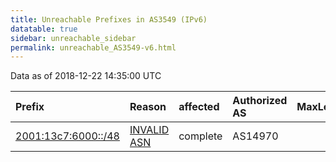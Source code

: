 ```yaml
---
title: Unreachable Prefixes in AS3549 (IPv6)
datatable: true
sidebar: unreachable_sidebar
permalink: unreachable_AS3549-v6.html
---
```


Data as of 2018-12-22 14:35:00 UTC


<div class="datatable-begin"></div>

| Prefix                                                           | Reason                                                                                                    | affected   | Authorized AS   |   MaxLength | Anchor                                         |   unreachable /48s |
|:-----------------------------------------------------------------|:----------------------------------------------------------------------------------------------------------|:-----------|:----------------|------------:|:-----------------------------------------------|-------------------:|
| [2001:13c7:6000::/48](https://stat.ripe.net/2001:13c7:6000::/48) | [INVALID ASN](https://rpki-validator.ripe.net/announcement-preview?asn=AS3549&prefix=2001:13c7:6000::/48) | complete   | AS14970         |          48 | [LACNIC](unreachable_LACNIC_RPKI_Root-v6.html) |                  1 |

<div class="datatable-end"></div>